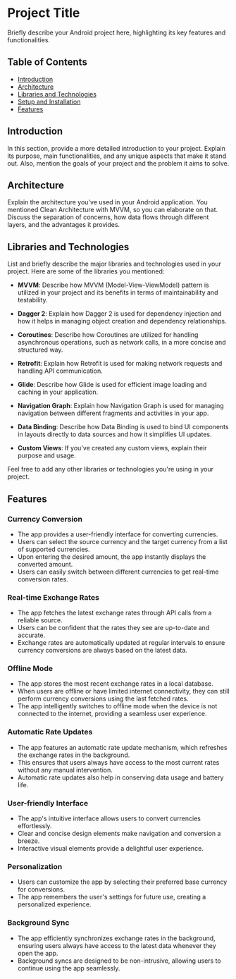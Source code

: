 # Project Title

Briefly describe your Android project here, highlighting its key features and functionalities.

## Table of Contents

- [Introduction](#introduction)
- [Architecture](#architecture)
- [Libraries and Technologies](#libraries-and-technologies)
- [Setup and Installation](#setup-and-installation)
- [Features](#features)


## Introduction

In this section, provide a more detailed introduction to your project. Explain its purpose, main functionalities, and any unique aspects that make it stand out. Also, mention the goals of your project and the problem it aims to solve.

## Architecture

Explain the architecture you've used in your Android application. You mentioned Clean Architecture with MVVM, so you can elaborate on that. Discuss the separation of concerns, how data flows through different layers, and the advantages it provides.

## Libraries and Technologies

List and briefly describe the major libraries and technologies used in your project. Here are some of the libraries you mentioned:

- **MVVM**: Describe how MVVM (Model-View-ViewModel) pattern is utilized in your project and its benefits in terms of maintainability and testability.

- **Dagger 2**: Explain how Dagger 2 is used for dependency injection and how it helps in managing object creation and dependency relationships.

- **Coroutines**: Describe how Coroutines are utilized for handling asynchronous operations, such as network calls, in a more concise and structured way.

- **Retrofit**: Explain how Retrofit is used for making network requests and handling API communication.

- **Glide**: Describe how Glide is used for efficient image loading and caching in your application.

- **Navigation Graph**: Explain how Navigation Graph is used for managing navigation between different fragments and activities in your app.

- **Data Binding**: Describe how Data Binding is used to bind UI components in layouts directly to data sources and how it simplifies UI updates.

- **Custom Views**: If you've created any custom views, explain their purpose and usage.

Feel free to add any other libraries or technologies you're using in your project.

## Features

### Currency Conversion

- The app provides a user-friendly interface for converting currencies.
- Users can select the source currency and the target currency from a list of supported currencies.
- Upon entering the desired amount, the app instantly displays the converted amount.
- Users can easily switch between different currencies to get real-time conversion rates.

### Real-time Exchange Rates

- The app fetches the latest exchange rates through API calls from a reliable source.
- Users can be confident that the rates they see are up-to-date and accurate.
- Exchange rates are automatically updated at regular intervals to ensure currency conversions are always based on the latest data.

### Offline Mode

- The app stores the most recent exchange rates in a local database.
- When users are offline or have limited internet connectivity, they can still perform currency conversions using the last fetched rates.
- The app intelligently switches to offline mode when the device is not connected to the internet, providing a seamless user experience.

### Automatic Rate Updates

- The app features an automatic rate update mechanism, which refreshes the exchange rates in the background.
- This ensures that users always have access to the most current rates without any manual intervention.
- Automatic rate updates also help in conserving data usage and battery life.

### User-friendly Interface

- The app's intuitive interface allows users to convert currencies effortlessly.
- Clear and concise design elements make navigation and conversion a breeze.
- Interactive visual elements provide a delightful user experience.

### Personalization

- Users can customize the app by selecting their preferred base currency for conversions.
- The app remembers the user's settings for future use, creating a personalized experience.

### Background Sync

- The app efficiently synchronizes exchange rates in the background, ensuring users always have access to the latest data whenever they open the app.
- Background syncs are designed to be non-intrusive, allowing users to continue using the app seamlessly.



